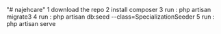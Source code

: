 "# najehcare" 
1 download the repo
2 install composer
3 run : php artisan migrate3 
4 run : php artisan db:seed --class=SpecializationSeeder
5 run : php artisan serve
 
